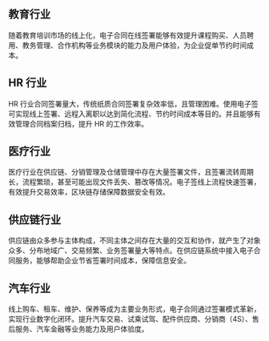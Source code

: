 ## 教育行业
随着教育培训市场的线上化，电子合同在线签署能够有效提升课程购买、人员聘用、教务管理、合作机构等业务模块的能力及用户体验，为企业促单节约时间成本。

## HR 行业
HR 行业合同签署量大，传统纸质合同签署复杂效率低，且管理困难。使用电子签可实现线上签署、远程入离职以达到简化流程、节约时间成本等目的。并且能够有效管理合同档案归档，提升 HR 的工作效率。

## 医疗行业
医疗行业在供应链、分销管理及仓储管理中存在大量签署文件，且签署流转周期长，流程繁琐，甚至可能出现文件丢失、篡改等情况。电子签线上流程快速签署，有效提升交易效率，区块链存储保障数据安全有效。

## 供应链行业
供应链由众多参与主体构成，不同主体之间存在大量的交互和协作，就产生了对象众多、分布地域广、交易频繁、业务签署量大等特点。在供应链系统中接入电子合同服务，能够帮助企业节省签署时间成本，保障信息安全。

## 汽车行业
线上购车、租车、维护、保养等成为主要业务形式，电子合同通过签署模式革新，实现行业数字化闭环。提升汽车交易、试乘试驾、配件供应商、分销商（4S）、售后服务、汽车金融等业务能力及用户体验度。
